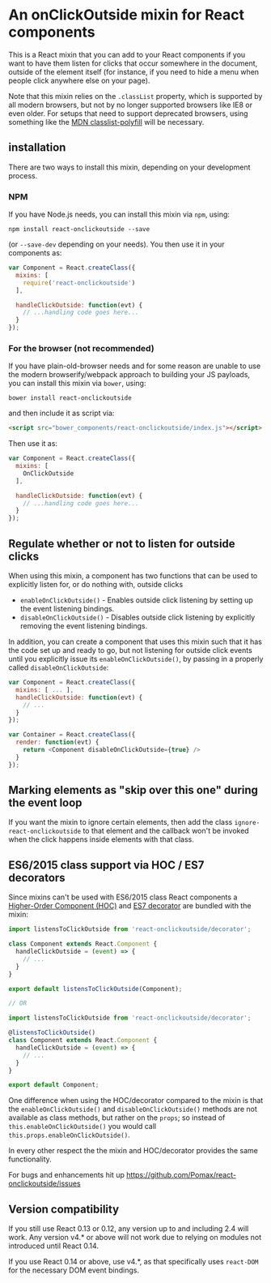 # An onClickOutside mixin for React components

This is a React mixin that you can add to your React components if you want to have them listen for clicks that occur somewhere in the document, outside of the element itself (for instance, if you need to hide a menu when people click anywhere else on your page).

Note that this mixin relies on the `.classList` property, which is supported by all modern browsers, but not by no longer supported browsers like IE8 or even older. For setups that need to support deprecated browsers, using something like the [MDN classlist-polyfill](https://www.npmjs.com/package/classlist-polyfill) will be necessary.

## installation

There are two ways to install this mixin, depending on your development process.

### NPM

If you have Node.js needs, you can install this mixin via `npm`, using:

```
npm install react-onclickoutside --save
```

(or `--save-dev` depending on your needs). You then use it in your components as:

```javascript
var Component = React.createClass({
  mixins: [
    require('react-onclickoutside')
  ],

  handleClickOutside: function(evt) {
    // ...handling code goes here...
  }
});
```
### For the browser (not recommended)

If you have plain-old-browser needs and for some reason are unable to use the modern browserify/webpack approach to building your JS payloads, you can install this mixin via `bower`, using:

```
bower install react-onclickoutside
```

and then include it as script via:

```html
<script src="bower_components/react-onclickoutside/index.js"></script>
```

Then use it as:

```javascript
var Component = React.createClass({
  mixins: [
    OnClickOutside
  ],

  handleClickOutside: function(evt) {
    // ...handling code goes here...
  }
});
```

## Regulate whether or not to listen for outside clicks

When using this mixin, a component has two functions that can be used to explicitly listen for, or do nothing with, outside clicks

- `enableOnClickOutside()` - Enables outside click listening by setting up the event listening bindings.
- `disableOnClickOutside()` - Disables outside click listening by explicitly removing the event listening bindings.
 
In addition, you can create a component that uses this mixin such that it has the code set up and ready to go, but not listening for outside click events until you explicitly issue its `enableOnClickOutside()`, by passing in a properly called `disableOnClickOutside`:

```javascript
var Component = React.createClass({
  mixins: [ ... ],
  handleClickOutside: function(evt) {
    // ...
  }
});

var Container = React.createClass({
  render: function(evt) {
    return <Component disableOnClickOutside={true} />
  }
});
```

## Marking elements as "skip over this one" during the event loop

If you want the mixin to ignore certain elements, then add the class `ignore-react-onclickoutside` to that element and the callback won't be invoked when the click happens inside elements with that class.

## ES6/2015 class support via HOC / ES7 decorators

Since mixins can't be used with ES6/2015 class React components a 
[Higher-Order Component (HOC)](https://medium.com/@dan_abramov/mixins-are-dead-long-live-higher-order-components-94a0d2f9e750) 
and [ES7 decorator](https://github.com/wycats/javascript-decorators) are bundled with the mixin: 

```javascript
import listensToClickOutside from 'react-onclickoutside/decorator'; 

class Component extends React.Component {
  handleClickOutside = (event) => {
    // ...
  }
}

export default listensToClickOutside(Component);

// OR

import listensToClickOutside from 'react-onclickoutside/decorator'; 

@listensToClickOutside()
class Component extends React.Component {
  handleClickOutside = (event) => {
    // ...
  }
}

export default Component;
```

One difference when using the HOC/decorator compared to the mixin is that the `enableOnClickOutside()`
and `disableOnClickOutside()` methods are not available as class methods, but rather on the `props`;
so instead of `this.enableOnClickOutside()` you would call `this.props.enableOnClickOutside()`.

In every other respect the the mixin and HOC/decorator provides the same functionality. 

For bugs and enhancements hit up https://github.com/Pomax/react-onclickoutside/issues

## Version compatibility

If you still use React 0.13 or 0.12, any version up to and including 2.4 will work. Any version v4.* or above will not work due to relying on modules not introduced until React 0.14.

If you use React 0.14 or above, use v4.*, as that specifically uses `react-DOM` for the necessary DOM event bindings.

